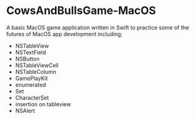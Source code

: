 # CowsAndBullsGame-MacOS

A basic MacOS game application written in Swift to practice some of the futures of MacOS app development including;

- NSTableView
- NSTextField
- NSButton 
- NSTableViewCell
- NSTableColumn
- GamePlayKit
- enumerated
- Set
- CharacterSet
- insertion on tableview
- NSAlert
